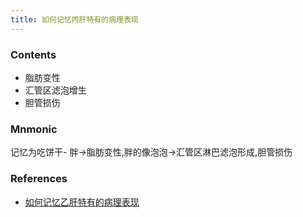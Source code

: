 ```yaml
---
title: 如何记忆丙肝特有的病理表现 
--- 
```


### Contents
- 脂肪变性
- 汇管区滤泡增生
- 胆管损伤

### Mnmonic
记忆为吃饼干- 胖→脂肪变性,胖的像泡泡→汇管区淋巴滤泡形成,胆管损伤

### References
- [如何记忆乙肝特有的病理表现](/如何记忆乙肝特有的病理表现)

